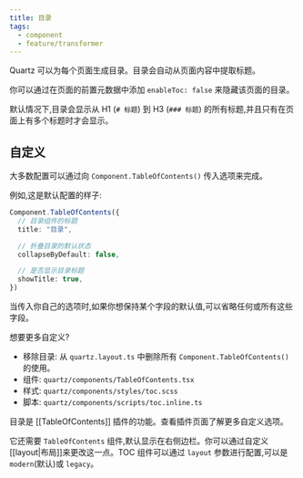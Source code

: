 ```yaml
---
title: 目录
tags:
  - component
  - feature/transformer
---
```


Quartz 可以为每个页面生成目录。目录会自动从页面内容中提取标题。

你可以通过在页面的前置元数据中添加 `enableToc: false` 来隐藏该页面的目录。

默认情况下,目录会显示从 H1 (`# 标题`) 到 H3 (`### 标题`) 的所有标题,并且只有在页面上有多个标题时才会显示。

## 自定义

大多数配置可以通过向 `Component.TableOfContents()` 传入选项来完成。

例如,这是默认配置的样子:

```typescript title="quartz.layout.ts"
Component.TableOfContents({
  // 目录组件的标题
  title: "目录",

  // 折叠目录的默认状态
  collapseByDefault: false,

  // 是否显示目录标题
  showTitle: true,
})
```

当传入你自己的选项时,如果你想保持某个字段的默认值,可以省略任何或所有这些字段。

想要更多自定义?

- 移除目录: 从 `quartz.layout.ts` 中删除所有 `Component.TableOfContents()` 的使用。
- 组件: `quartz/components/TableOfContents.tsx`
- 样式: `quartz/components/styles/toc.scss`
- 脚本: `quartz/components/scripts/toc.inline.ts`

目录是 [[TableOfContents]] 插件的功能。查看插件页面了解更多自定义选项。

它还需要 `TableOfContents` 组件,默认显示在右侧边栏。你可以通过自定义[[layout|布局]]来更改这一点。TOC 组件可以通过 `layout` 参数进行配置,可以是 `modern`(默认)或 `legacy`。

